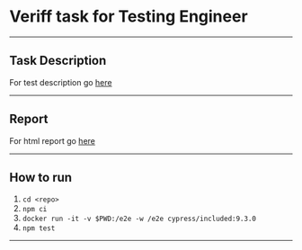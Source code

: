 # Veriff task for Testing Engineer
---

## Task Description

For test description go [here](./docks/task-descriptions.pdf)

---

## Report

For html report go [here](./cypress/reports/index.html)

---

## How to run

1. `cd <repo>`
2. `npm ci`
3. `docker run -it -v $PWD:/e2e -w /e2e cypress/included:9.3.0`
4. `npm test`

---
